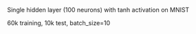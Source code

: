 Single hidden layer (100 neurons) with tanh activation on MNIST

60k training, 10k test, batch_size=10

